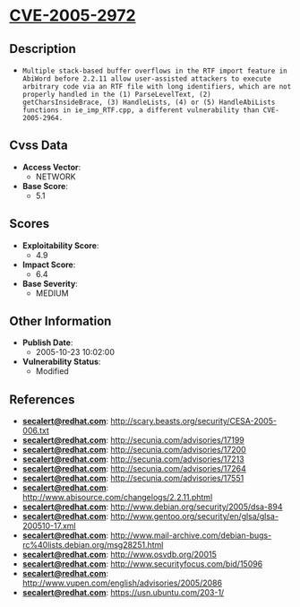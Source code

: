 
# [CVE-2005-2972](https://cve.mitre.org/cgi-bin/cvename.cgi?name=CVE-2005-2972)

## Description

- `Multiple stack-based buffer overflows in the RTF import feature in AbiWord before 2.2.11 allow user-assisted attackers to execute arbitrary code via an RTF file with long identifiers, which are not properly handled in the (1) ParseLevelText, (2) getCharsInsideBrace, (3) HandleLists, (4) or (5) HandleAbiLists functions in ie_imp_RTF.cpp, a different vulnerability than CVE-2005-2964.`

## Cvss Data

- **Access Vector**:
  - NETWORK
- **Base Score**:
  - 5.1

## Scores

- **Exploitability Score**:
  - 4.9
- **Impact Score**:
  - 6.4
- **Base Severity**:
  - MEDIUM

## Other Information

- **Publish Date**:
  - 2005-10-23 10:02:00
- **Vulnerability Status**:
  - Modified

## References

- **secalert@redhat.com**: http://scary.beasts.org/security/CESA-2005-006.txt
- **secalert@redhat.com**: http://secunia.com/advisories/17199
- **secalert@redhat.com**: http://secunia.com/advisories/17200
- **secalert@redhat.com**: http://secunia.com/advisories/17213
- **secalert@redhat.com**: http://secunia.com/advisories/17264
- **secalert@redhat.com**: http://secunia.com/advisories/17551
- **secalert@redhat.com**: http://www.abisource.com/changelogs/2.2.11.phtml
- **secalert@redhat.com**: http://www.debian.org/security/2005/dsa-894
- **secalert@redhat.com**: http://www.gentoo.org/security/en/glsa/glsa-200510-17.xml
- **secalert@redhat.com**: http://www.mail-archive.com/debian-bugs-rc%40lists.debian.org/msg28251.html
- **secalert@redhat.com**: http://www.osvdb.org/20015
- **secalert@redhat.com**: http://www.securityfocus.com/bid/15096
- **secalert@redhat.com**: http://www.vupen.com/english/advisories/2005/2086
- **secalert@redhat.com**: https://usn.ubuntu.com/203-1/

